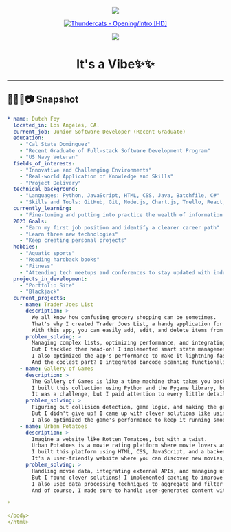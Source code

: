 <!DOCTYPE html>
<html>
<head>
  <title>Aesthetic</title>
  <style>
    /* Styling for the links */
    a {
      color: blue; /* Change color */
      text-decoration: underline; /* Add underline to the links */
    }

<<<<<<< HEAD
![Thundercats - Opening/Intro HD](https://i.makeagif.com/media/3-10-2016/oxzDLt.gif)](https://jdutchfoy.github.io/jdutchfoy/)
=======
    a:hover {
      color: red; /* Change the color to your preferred hover color */
    }
>>>>>>> 2a81acf (86 .save file minor corrections in layout)

    #codersrank-portfolio {
      max-width: 100%;
    }
  </style>
</head>
<body>

<p align="center">
  <img src="https://capsule-render.vercel.app/api?text=Hows it Going&animation=fadeIn&type=waving&color=gradient&height=100"/>
</p>

<p align="center">
  <a href="/gif/thundercats-openingintro-hd-oxzDLt" title="Thundercats - Opening/Intro [HD]">
    <img src="https://i.makeagif.com/media/3-10-2016/oxzDLt.gif" alt="Thundercats - Opening/Intro [HD]">
  </a>
  <div style="font-size:11px;">
    <a href="/" title="make a gif"></a>
  </div>
</p>

<p align="center">
  <img src="https://capsule-render.vercel.app/api?type=waving&color=gradient&text=&height=100&section=header"/>
</p>

<h1 align="center">
  It's a Vibe✨✨
</h1>

---

## 👨🏻‍💻📷 Snapshot

```yaml
* name: Dutch Foy
  located_in: Los Angeles, CA.
  current_job: Junior Software Developer (Recent Graduate)
  education:
    - "Cal State Dominguez"
    - "Recent Graduate of Full-stack Software Development Program"
    - "US Navy Veteran"
  fields_of_interests:
    - "Innovative and Challenging Environments"
    - "Real-world Application of Knowledge and Skills"
    - "Project Delivery"
  technical_background:
    - "Languages: Python, JavaScript, HTML, CSS, Java, Batchfile, C#"
    - "Skills and Tools: GitHub, Git, Node.js, Chart.js, Trello, React, Bootstrap, API, Express.js, Visual Studio Code, Netlify, Miro, Codepen, ZSH, Debugging, Pytest, Postman, Axios, API Keys, SCSS, NumPy, Twisted, Zope, Pygame, Beautiful Soup, Psycopg, Next.js, Flask"
  currently_learning:
    - "Fine-tuning and putting into practice the wealth of information I've assimilated in the past 8 months of intensive learning."
  2023 Goals:
    - "Earn my first job position and identify a clearer career path"
    - "Learn three new technologies"
    - "Keep creating personal projects"
  hobbies:
    - "Aquatic sports"
    - "Reading hardback books"
    - "Fitness"
    - "Attending tech meetups and conferences to stay updated with industry trends"
  projects_in_development:
    - "Portfolio Site"
    - "Blackjack"
  current_projects:
    - name: Trader Joes List
      description: >
        We all know how confusing grocery shopping can be sometimes.
        That's why I created Trader Joes List, a handy application for managing your shopping lists.
        With this app, you can easily add, edit, and delete items from your list, making your grocery trips a breeze!
      problem_solving: >
        Managing complex lists, optimizing performance, and integrating barcode scanning were the hurdles I faced.
        But I tackled them head-on! I implemented smart state management techniques to handle those long shopping lists.
        I also optimized the app's performance to make it lightning-fast.
        And the coolest part? I integrated barcode scanning functionality so you can just scan the items and get all the details instantly!
    - name: Gallery of Games
      description: >
        The Gallery of Games is like a time machine that takes you back to the good old days of classic arcade-style games.
        I built this collection using Python and the Pygame library, bringing back the nostalgic charm of games like Space Invaders, Pac-Man, and Snake.
        It was a challenge, but I paid attention to every little detail to ensure an immersive and enjoyable gaming experience.
      problem_solving: >
        Figuring out collision detection, game logic, and making the games run smoothly was tough.
        But I didn't give up! I came up with clever solutions like using bounding box detection and pixel-perfect collision methods.
        I also optimized the game's performance to keep it running smoothly.
    - name: Urban Potatoes
      description: >
        Imagine a website like Rotten Tomatoes, but with a twist.
        Urban Potatoes is a movie rating platform where movie lovers and fanatics like us get to be the critics!
        I built this platform using HTML, CSS, JavaScript, and a backend framework like Django or Node.js.
        It's a user-friendly website where you can discover new movies, rate them, and share your reviews with the community.
      problem_solving: >
        Handling movie data, integrating external APIs, and managing user-generated content were real challenges.
        But I found clever solutions! I implemented caching to improve performance and reduce API calls.
        I also used data processing techniques to aggregate and filter movie data efficiently.
        And of course, I made sure to handle user-generated content with proper validation and security measures.
        
*

</body>
</html>

